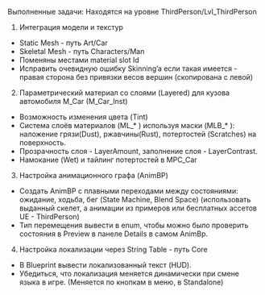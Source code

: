 Выполненные задачи:
Находятся на уровне ThirdPerson/Lvl_ThirdPerson

1. Интеграция модели и текстур
+ Static Mesh - путь Art/Car
+ Skeletal Mesh - путь Characters/Man
+ Поменяны местами material slot Id 
+ Исправить очевидную ошибку Skinning’a если такая имеется - правая сторона без привязки весов вершин (скопирована с левой)

2. Параметрический материал со слоями (Layered) для кузова автомобиля M_Car (M_Car_Inst)
+ Возможность изменения цвета (Tint)
+ Cистема слоёв материалов (ML_* ) используя маски (MLB_* ): наложение грязи(Dust), ржавчины(Rust), потертостей (Scratches) на поверхность.
+ Прозрачность слоя - LayerAmount, заполнение слоя - LayerContrast.
+ Намокание (Wet) и тайлинг потертостей в MPC_Car

3. Настройка анимационного графа (AnimBP)
+ Создать AnimBP с плавными переходами между состояниями: ожидание, ходьба, бег (State Machine, Blend Space) (использовать выданный скелет, а анимации из примеров или бесплатных ассетов UE - ThirdPerson)
+ Тип перемещения вывести в enum, чтобы можно было проверить состояния в Preview в панеле Details в самом AnimBp.

4. Настройка локализации через String Table - путь Core
+ В Blueprint вывести локализованный текст (HUD).
+ Убедиться, что локализация меняется динамически при смене языка в игре. (Меняется по кнопкам в меню, в Standalone)
